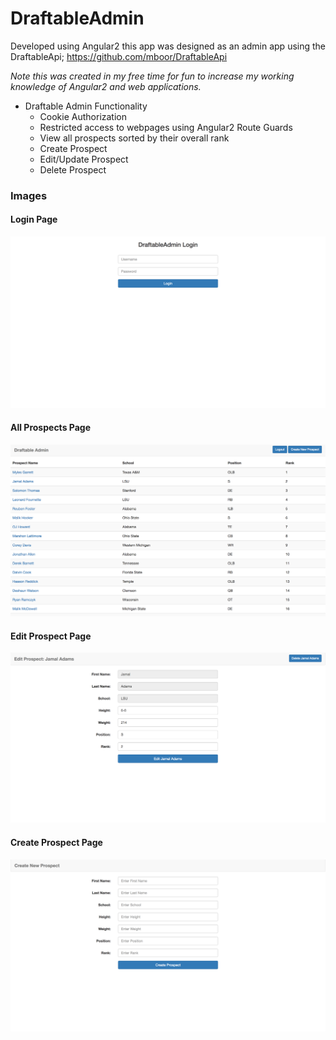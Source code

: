 # DraftableAdmin

Developed using Angular2 this app was designed as an admin app using the DraftableApi; https://github.com/mboor/DraftableApi

*Note this was created in my free time for fun to increase my working knowledge of Angular2 and web applications.*

* Draftable Admin Functionality
  * Cookie Authorization
  * Restricted access to webpages using Angular2 Route Guards
  * View all prospects sorted by their overall rank
  * Create Prospect
  * Edit/Update Prospect
  * Delete Prospect

### Images
#### Login Page
  ![Alt text](github-images/DraftableAdmin-LoginPage.png)
#### All Prospects Page
  ![Alt text](github-images/DraftableAdmin-AllProspectsPage.png)
#### Edit Prospect Page
  ![Alt text](github-images/DraftableAdmin-EditProspectPage.png)
#### Create Prospect Page
  ![Alt text](github-images/DraftableAdmin-CreateProspectPage.png)

